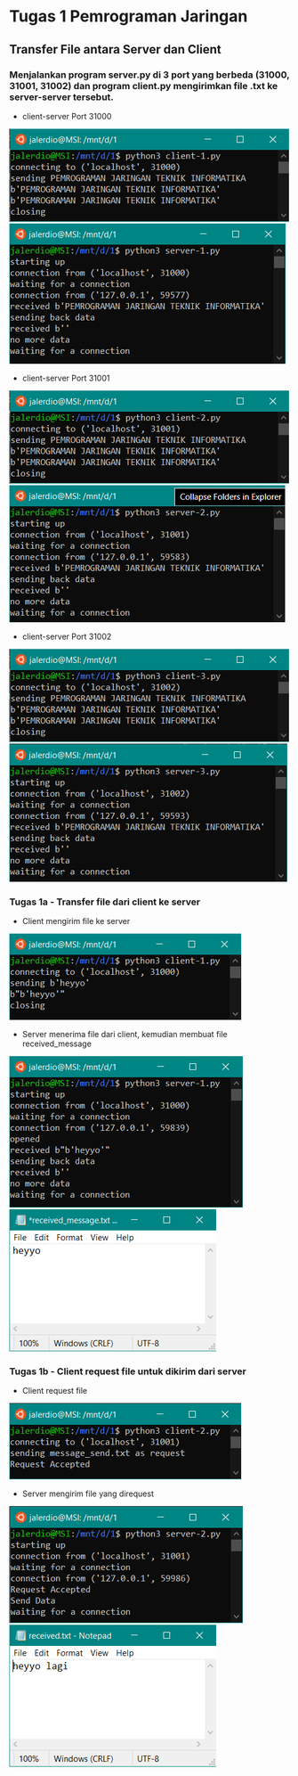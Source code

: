 # Tugas 1 Pemrograman Jaringan
## Transfer File antara Server dan Client


### Menjalankan program server.py di 3 port yang berbeda (31000, 31001, 31002) dan program client.py mengirimkan file .txt ke server-server tersebut.

* client-server Port 31000

![alt text](https://github.com/jalerdio/PROGJAR_05111740000173/blob/master/Tugas1/Results%203%20Ports/client-31000.png)
![alt text](https://github.com/jalerdio/PROGJAR_05111740000173/blob/master/Tugas1/Results%203%20Ports/server-31000.png)

* client-server Port 31001

![alt text](https://github.com/jalerdio/PROGJAR_05111740000173/blob/master/Tugas1/Results%203%20Ports/client-31001.png)
![alt text](https://github.com/jalerdio/PROGJAR_05111740000173/blob/master/Tugas1/Results%203%20Ports/server-31001.png)

* client-server Port 31002

![alt text](https://github.com/jalerdio/PROGJAR_05111740000173/blob/master/Tugas1/Results%203%20Ports/client-31002.png)
![alt text](https://github.com/jalerdio/PROGJAR_05111740000173/blob/master/Tugas1/Results%203%20Ports/server-31002.png)


### Tugas 1a - Transfer file dari client ke server

* Client mengirim file ke server

![alt text](https://github.com/jalerdio/PROGJAR_05111740000173/blob/master/Tugas1/1a/client_send.png)

* Server menerima file dari client, kemudian membuat file received_message

![alt text](https://github.com/jalerdio/PROGJAR_05111740000173/blob/master/Tugas1/1a/server_receive.png)
![alt text](https://github.com/jalerdio/PROGJAR_05111740000173/blob/master/Tugas1/1a/received_message.png)


### Tugas 1b - Client request file untuk dikirim dari server

* Client request file

![alt text](https://github.com/jalerdio/PROGJAR_05111740000173/blob/master/Tugas1/1b/client_request.png)

* Server mengirim file yang direquest

![alt text](https://github.com/jalerdio/PROGJAR_05111740000173/blob/master/Tugas1/1b/server_send.png)
![alt text](https://github.com/jalerdio/PROGJAR_05111740000173/blob/master/Tugas1/1b/received_requested_message.png)
